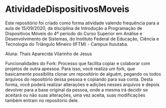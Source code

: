 # AtividadeDispositivosMoveis

Este repositório foi criado como forma atividade valendo frequência para a aula de 15/09/2020, da disciplina de Introdução a Programação de Dispositivos Móveis do 4º período do Curso Superior em Análise e Desenvolvimento de Sistemas, do Instituto Federal de Educação, Ciência e Tecnologia do Triângulo Mineiro (IFTM) - Campus Ituiutaba.

Aluna: Thaís Aparecida Vilarinho de Jesus

Funcionalidades do Fork: Processo que facilita copiar e colaborar com projetos de outra apessoa. Para isso, você realiza um fork, que basicamente possibilita clonar um repositório de alguém, pegando os todos arquivos do repositório dessa pessoa e copiando para sua conta. Desta forma, você poderá realizar alterações e adições nesses arquivos e depois devolver para a base original da pessoa, onde a mesma irá decidir se aceitará ou não suas alterações, uma vez aceita, suas modificações também entram no repositório dele.
